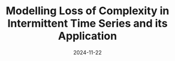 ---
title: "Modelling Loss of Complexity in Intermittent Time Series and its Application"
collection: publications
category: arXiv
permalink: /publication/2024-11-22bigpast.md
date: 2024-11-22
venue: 'arXiv'
link: 'https://arxiv.org/abs/2411.14635'
github: 'https://github.com/Jieli12/RlEn'
citation: '<b>Jie Li</b>, Jian Zhang, Samantha L. Winter, Mark Burnley. Modelling Loss of Complexity in Intermittent Time Series and its Application. <i>arXiv</i> (2024).'
---